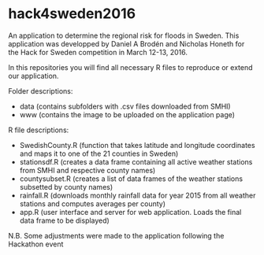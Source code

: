 # hack4sweden2016
An application to determine the regional risk for floods in Sweden. This application was developped by Daniel A Brodén and Nicholas Honeth for the Hack for Sweden competition in March 12-13, 2016.

In this repositories you will find all necessary R files to reproduce or extend our application.

Folder descriptions:
- data (contains subfolders with .csv files downloaded from SMHI)
- www (contains the image to be uploaded on the application page)

R file descriptions:
- SwedishCounty.R (function that takes latitude and longitude coordinates and maps it to one of the 21 counties in Sweden)
- stationsdf.R (creates a data frame containing all active weather stations from SMHI and respective county names)
- countysubset.R (creates a list of data frames of the weather stations subsetted by county names)
- rainfall.R (downloads monthly rainfall data for year 2015 from all weather stations and computes averages per county)
- app.R (user interface and server for web application. Loads the final data frame to be displayed)

N.B. Some adjustments were made to the application following the Hackathon event
